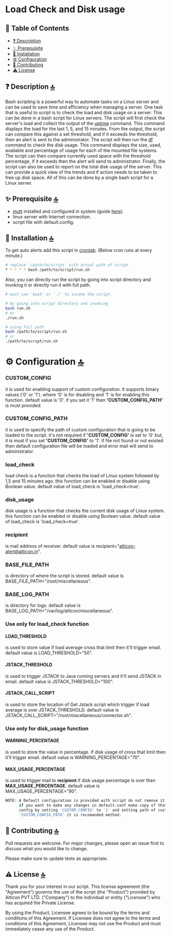 # Load Check and Disk usage

## 📖 Table of Contents
- [❓ Description](#-Description-)
- [✨ Prerequisite](#-Prerequisite-)
- [💾 Installation](#-installation-)
- [⚙️ Configuration](#-Configuration-)
- [🧰 Contributing](#️-Contributing-)
- [⚠️ License](#-License-)

## ❓ Description [🔝](#-table-of-contents)

Bash scripting is a powerful way to automate tasks on a Linux server and can be used to save time and efficiency when managing a server. One task that is useful to script is to check the load and disk usage on a server. This can be done in a bash script for Linux servers. The script will first check the server's load and collect the output of the [uptime](https://man7.org/linux/man-pages/man1/uptime.1.html) command. This command displays the load for the last 1, 5, and 15 minutes. From the output, the script can compare this against a set threshold, and if it exceeds the threshold, then an alert is sent to the administrator. The script will then run the [df](https://man7.org/linux/man-pages/man1/df.1.html) command to check the disk usage. This command displays the size, used, available and percentage of usage for each of the mounted file systems. The script can then compare currently used space with the threshold percentage, if it exceeds then the alert will send to administrator. Finally, the script can also be used to report on the total disk usage of the server. This can provide a quick view of the trends and if action needs to be taken to free up disk space. All of this can be done by a single bash script for a Linux server.

## ✨ Prerequisite [🔝](#-table-of-contents)
- [mutt](https://linux.die.net/man/1/mutt) installed and configured in system (guide [here](https://www.fosstechnix.com/install-and-configure-mutt-on-ubuntu-centos/)).
- linux server with Internet connection.
- script file with default.config.

## 💾 Installation [🔝](#-table-of-contents)

To get auto alerts add this script in [crontab](https://man7.org/linux/man-pages/man5/crontab.5.html). (Below cron runs at every minute.)

```bash
# replace '/path/to/script' with actual path of script.
* * * * * bash /path/to/script/run.sh
```

Also, you can directly run the script by going into script directory and invoking it or directly run it with full path.
```bash
# must use 'bash' or './' to invoke the script.

# by going into script directory and invoking
bash run.sh
# or
./run.sh

# using full path
bash /path/to/script/run.sh
# or
./path/to/script/run.sh
```
# ⚙️ Configuration [🔝](#-table-of-contents)

### CUSTOM_CONFIG
it is used for enabling support of custom configuration. it supports binary values ('0' or '1'). where '0' is for disabling and '1' is for enabling this function. default value is '0'. if you set it '1' then **'CUSTOM_CONFIG_PATH'** is must provided.

### CUSTOM_CONFIG_PATH
it is used to specify the path of custom configuration that is going to be loaded to the script. it's not required if **'CUSTOM_CONFIG'** is set to '0' but, it is must if you set **'CUSTOM_CONFIG'** to '1'. if file not found or not existed then default configuration file will be loaded and error mail will send to administrator.

### load_check
load check is a function that checks the load of Linux system followed by 1,5 and 15 minutes ago. this function can be enabled or disable using Boolean value. default value of load_check is 'load_check=true'.

### disk_usage
disk usage is a function that checks the current disk usage of Linux system. this function can be enabled or disable using Boolean value. default value of load_check is 'load_check=true'.

### recipient
is mail address of receiver. default value is recipient="alticon-alert@alticon.in".

### BASE_FILE_PATH
is directory of where the script is stored. default value is BASE_FILE_PATH="/root/miscellaneous".

### BASE_LOG_PATH
is directory for logs. default value is BASE_LOG_PATH="/var/log/alticon/miscellaneous".

### Use only for load_check function

#### LOAD_THRESHOLD
is used to store value if load average cross that limit then it'll trigger email. default value is LOAD_THRESHOLD="50".

#### JSTACK_THRESHOLD
is used to trigger JSTACK to Java running servers and it'll send JSTACK in email. default value is JSTACK_THRESHOLD="100".

#### JSTACK_CALL_SCRIPT
is used to store the location of Get Jstack script which trigger if load average is over JSTACK_THRESHOLD. default value is JSTACK_CALL_SCRIPT="/root/miscellaneous/connector.sh".

### Use only for disk_usage function

#### WARNING_PERCENTAGE
is used to store the value in percentage. if disk usage of cross that limit then it'll trigger email. default value is WARNING_PERCENTAGE="70".

#### MAX_USAGE_PERCENTAGE
is used to trigger mail to **recipient** if disk usage percentage is over then **MAX_USAGE_PERCENTAGE**. default value is MAX_USAGE_PERCENTAGE="90".

```bash
NOTE: A Default configuration is provided with script do not remove it else script will not function.
      if you want to make any changes in default.conf make copy of that file and use it as custom 
      config by setting 'CUSTOM_CONFIG' to '1' and setting path of custom config into
      'CUSTOM_CONFIG_PATH' it is recomanded method.
```
 
## 🧰 Contributing [🔝](#-table-of-contents)

Pull requests are welcome. For major changes, please open an issue first to discuss what you would like to change.

Please make sure to update tests as appropriate.

## ⚠️ License [🔝](#-table-of-contents)

Thank you for your interest in our script. This license agreement (the "Agreement") governs the use of the script (the "Product") provided by Alticon PVT LTD. ("Company") to the individual or entity ("Licensee") who has acquired the Private License.

By using the Product, Licensee agrees to be bound by the terms and conditions of this Agreement. If Licensee does not agree to the terms and conditions of this Agreement, Licensee may not use the Product and must immediately cease any use of the Product.
